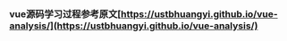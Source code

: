 ### vue源码学习过程参考原文[https://ustbhuangyi.github.io/vue-analysis/](https://ustbhuangyi.github.io/vue-analysis/)